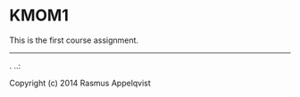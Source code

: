 KMOM1
==================
 
This is the first course assignment.
 
------------------
 .
..:
 
Copyright (c) 2014 Rasmus Appelqvist